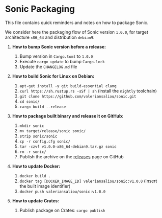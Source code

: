Sonic Packaging
===============

This file contains quick reminders and notes on how to package Sonic.

We consider here the packaging flow of Sonic version `1.0.0`, for target architecture `x86_64` and distribution `debian9`:

1. **How to bump Sonic version before a release:**
    1. Bump version in `Cargo.toml` to `1.0.0`
    2. Execute `cargo update` to bump `Cargo.lock`
    3. Update the `CHANGELOG.md` file

2. **How to build Sonic for Linux on Debian:**
    1. `apt-get install -y git build-essential clang`
    2. `curl https://sh.rustup.rs -sSf | sh` (install the `nightly` toolchain)
    3. `git clone https://github.com/valeriansaliou/sonic.git`
    4. `cd sonic/`
    5. `cargo build --release`

3. **How to package built binary and release it on GitHub:**
    1. `mkdir sonic`
    2. `mv target/release/sonic sonic/`
    3. `strip sonic/sonic`
    4. `cp -r config.cfg sonic/`
    5. `tar -czvf v1.0.0-x86_64-debian9.tar.gz sonic`
    6. `rm -r sonic/`
    7. Publish the archive on the [releases](https://github.com/valeriansaliou/sonic/releases) page on GitHub

4. **How to update Docker:**
    1. `docker build .`
    2. `docker tag [DOCKER_IMAGE_ID] valeriansaliou/sonic:v1.0.0` (insert the built image identifier)
    3. `docker push valeriansaliou/sonic:v1.0.0`

5. **How to update Crates:**
    1. Publish package on Crates: `cargo publish`
